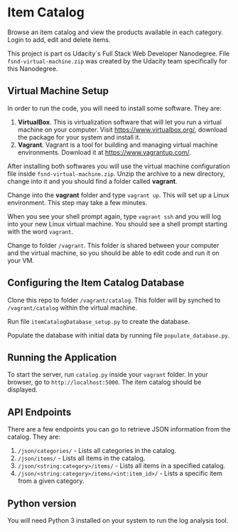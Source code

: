 # Item Catalog
Browse an item catalog and view the products available in each category. Login to add, edit and delete items.

This project is part os Udacity´s Full Stack Web Developer Nanodegree. File `fsnd-virtual-machine.zip` was created by the Udacity team specifically for this Nanodegree.

## Virtual Machine Setup
In order to run the code, you will need to install some software. They are:

1. **VirtualBox**. This is virtualization software that will let you run a virtual machine on your computer. Visit https://www.virtualbox.org/, download the package for your system and install it.
1. **Vagrant**. Vagrant is a tool for building and managing virtual machine environments. Download it at https://www.vagrantup.com/.

After installing both softwares you will use the virtual machine configuration file inside `fsnd-virtual-machine.zip`. Unzip the archive to a new directory, change into it and you should find a folder called **vagrant**.

Change into the **vagrant** folder and type `vagrant up`. This will set up a Linux environment. This step may take a few minutes.

When you see your shell prompt again, type `vagrant ssh` and you will log into your new Linux virtual machine. You should see a shell prompt starting with the word `vagrant`.

Change to folder `/vagrant`. This folder is shared between your computer and the virtual machine, so you should be able to edit code and run it on your VM.

## Configuring the Item Catalog Database
Clone this repo to folder `/vagrant/catalog`. This folder will by synched to `/vagrant/catalog` within the virtual machine.

Run file `itemCatalogDatabase_setup.py` to create the database.

Populate the database with initial data by running file `populate_database.py`.

## Running the Application
To start the server, run `catalog.py` inside your `vagrant` folder. In your browser, go to `http://localhost:5000`. The item catalog should be displayed.

## API Endpoints
There are a few endpoints you can go to retrieve JSON information from the catalog. They are:
1. `/json/categories/` - Lists all categories in the catalog.
1. `/json/items/` - Lists all items in the catalog.
1. `/json/<string:category>/items/` - Lists all items in a specified catalog.
1. `/json/<string:category>/items/<int:item_id>/` - Lists a specific item from a given category.


## Python version
You will need Python 3 installed on your system to run the log analysis tool.




